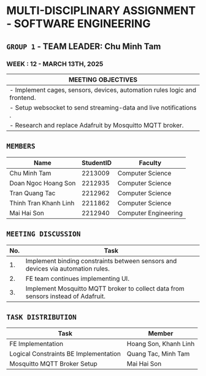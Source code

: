 # MULTI-DISCIPLINARY ASSIGNMENT - SOFTWARE ENGINEERING

## `GROUP 1` - TEAM LEADER: Chu Minh Tam

### WEEK : 12 - MARCH 13TH, 2025

| MEETING OBJECTIVES                                                        |
| ------------------------------------------------------------------------- |
| - Implement cages, sensors, devices, automation rules logic and frontend. |
| - Setup websocket to send streaming-data and live notifications .         |
| - Research and replace Adafruit by Mosquitto MQTT broker.                 |

## `MEMBERS`

| Name                  | StudentID | Faculty              |
| --------------------- | --------- | -------------------- |
| Chu Minh Tam          | 2213009   | Computer Science     |
| Doan Ngoc Hoang Son   | 2212935   | Computer Science     |
| Tran Quang Tac        | 2212962   | Computer Science     |
| Thinh Tran Khanh Linh | 2211862   | Computer Science     |
| Mai Hai Son           | 2212940   | Computer Engineering |

## `MEETING DISCUSSION`

| No. | Task                                                                              |
| --- | --------------------------------------------------------------------------------- |
| 1.  | Implement binding constraints between sensors and devices via automation rules.   |
| 2.  | FE team continues implementing UI.                                                |
| 3.  | Implement Mosquitto MQTT broker to collect data from sensors instead of Adafruit. |

## `TASK DISTRIBUTION`

| Task                                  | Member                |
| ------------------------------------- | --------------------- |
| FE Implementation                     | Hoang Son, Khanh Linh |
| Logical Constraints BE Implementation | Quang Tac, Minh Tam   |
| Mosquitto MQTT Broker Setup           | Mai Hai Son           |
